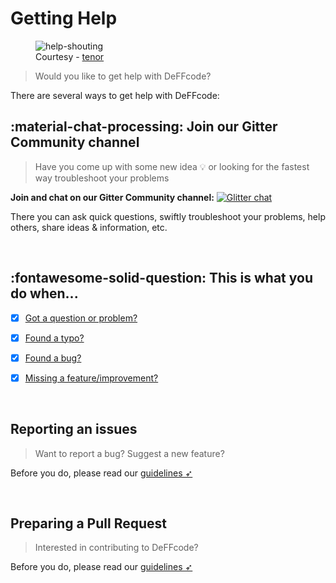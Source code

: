 <!--
===============================================
DeFFcode library source-code is deployed under the Apache 2.0 License:

Copyright (c) 2021 Abhishek Thakur(@abhiTronix) <abhi.una12@gmail.com>

Licensed under the Apache License, Version 2.0 (the "License");
you may not use this file except in compliance with the License.
You may obtain a copy of the License at

   http://www.apache.org/licenses/LICENSE-2.0

Unless required by applicable law or agreed to in writing, software
distributed under the License is distributed on an "AS IS" BASIS,
WITHOUT WARRANTIES OR CONDITIONS OF ANY KIND, either express or implied.
See the License for the specific language governing permissions and
limitations under the License.
===============================================
-->

# Getting Help

<figure>
<img src="https://c.tenor.com/yi5btxWVAwwAAAAC/help-shouting.gif" loading="lazy" alt="help-shouting" />
<figcaption>Courtesy - <a href="https://tenor.com/view/help-shouting-woah-mad-holmes-and-watson-gif-12678320">tenor</a></figcaption>
</figure>

> Would you like to get help with DeFFcode?

There are several ways to get help with DeFFcode:


## :material-chat-processing: Join our Gitter Community channel 

> Have you come up with some new idea 💡 or looking for the fastest way troubleshoot your problems

**Join and chat on our Gitter Community channel:** [![Glitter chat](https://img.shields.io/badge/Chat&thinsp;on-Gitter-yellow.svg?style=flat-square&logo=gitter)](https://gitter.im/deffcode-python/community)

There you can ask quick questions, swiftly troubleshoot your problems, help others, share ideas & information, etc. 


&thinsp;


## :fontawesome-solid-question: This is what you do when... 

- [x] [Got a question or problem?](../../contribution/#got-a-question-or-problem)
- [x] [Found a typo?](../../contribution/#found-a-typo)
- [x] [Found a bug?](../../contribution/#found-a-bug)
- [x] [Missing a feature/improvement?](../../contribution/#request-for-a-featureimprovement)


&thinsp;

## Reporting an issues

> Want to report a bug? Suggest a new feature?

Before you do, please read our [guidelines ➶](../../contribution/issue/)


&thinsp;


## Preparing a Pull Request

> Interested in contributing to DeFFcode?

Before you do, please read our [guidelines ➶](../../contribution/PR/)

&thinsp;


